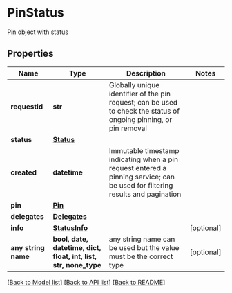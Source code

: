 # PinStatus

Pin object with status

## Properties
Name | Type | Description | Notes
------------ | ------------- | ------------- | -------------
**requestid** | **str** | Globally unique identifier of the pin request; can be used to check the status of ongoing pinning, or pin removal | 
**status** | [**Status**](Status.md) |  | 
**created** | **datetime** | Immutable timestamp indicating when a pin request entered a pinning service; can be used for filtering results and pagination | 
**pin** | [**Pin**](Pin.md) |  | 
**delegates** | [**Delegates**](Delegates.md) |  | 
**info** | [**StatusInfo**](StatusInfo.md) |  | [optional] 
**any string name** | **bool, date, datetime, dict, float, int, list, str, none_type** | any string name can be used but the value must be the correct type | [optional]

[[Back to Model list]](../README.md#documentation-for-models) [[Back to API list]](../README.md#documentation-for-api-endpoints) [[Back to README]](../README.md)


